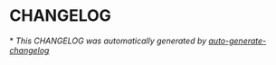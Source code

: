 # CHANGELOG

\* *This CHANGELOG was automatically generated by [auto-generate-changelog](https://github.com/BobAnkh/auto-generate-changelog)*

